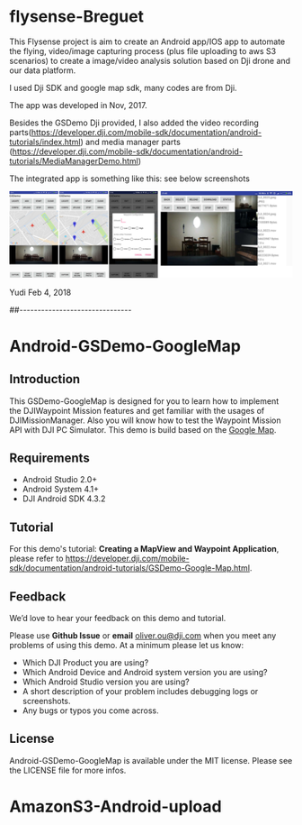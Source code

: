 # flysense-Breguet









This Flysense project is aim to create an Android app/IOS app to automate the flying, video/image capturing process (plus file uploading to aws S3 scenarios) to create a image/video analysis solution based on Dji drone and our data platform.

I used Dji SDK and google map sdk, many codes are from Dji. 

The app was developed in Nov, 2017. 

Besides the GSDemo Dji provided, I also added the video recording parts(https://developer.dji.com/mobile-sdk/documentation/android-tutorials/index.html) and media manager parts (https://developer.dji.com/mobile-sdk/documentation/android-tutorials/MediaManagerDemo.html)

The integrated app is something like this: see below screenshots

![alt text](https://github.com/xyd945/flysense-Breguet/blob/master/screen-shots.png)



Yudi 
Feb 4, 2018

##-------------------------------
# Android-GSDemo-GoogleMap

## Introduction

This GSDemo-GoogleMap is designed for you to learn how to implement the DJIWaypoint Mission features and get familiar with the usages of DJIMissionManager. Also you will know how to test the Waypoint Mission API with DJI PC Simulator. This demo is build based on the [Google Map](https://developers.google.com/maps).

## Requirements

 - Android Studio 2.0+
 - Android System 4.1+
 - DJI Android SDK 4.3.2

## Tutorial

For this demo's tutorial: **Creating a MapView and Waypoint Application**, please refer to <https://developer.dji.com/mobile-sdk/documentation/android-tutorials/GSDemo-Google-Map.html>.

## Feedback

We’d love to hear your feedback on this demo and tutorial.

Please use **Github Issue** or **email** [oliver.ou@dji.com](oliver.ou@dji.com) when you meet any problems of using this demo. At a minimum please let us know:

* Which DJI Product you are using?
* Which Android Device and Android system version you are using?
* Which Android Studio version you are using?
* A short description of your problem includes debugging logs or screenshots.
* Any bugs or typos you come across.

## License

Android-GSDemo-GoogleMap is available under the MIT license. Please see the LICENSE file for more infos.
# AmazonS3-Android-upload
